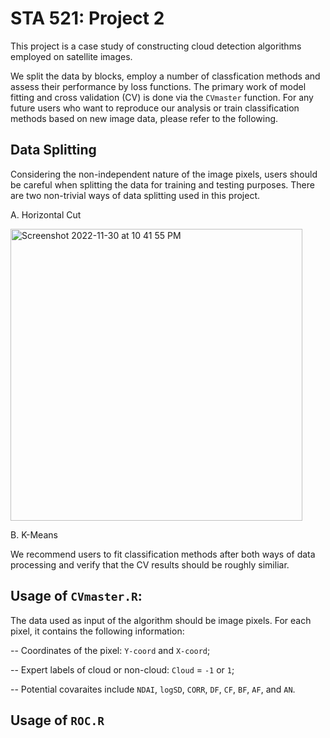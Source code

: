 # STA 521: Project 2

This project is a case study of constructing cloud detection algorithms employed on satellite images. 

We split the data by blocks, employ a number of classfication methods and assess their performance by loss functions. 
The primary work of model fitting and cross validation (CV) is done via the `CVmaster` function. 
For any future users who want to reproduce our analysis or train classification methods based on new image data, please refer to the following. 

## Data Splitting 

Considering the non-independent nature of the image pixels, users should be careful when splitting the data for training and testing purposes. 
There are two non-trivial ways of data splitting used in this project. 

A. Horizontal Cut


<img width="467" alt="Screenshot 2022-11-30 at 10 41 55 PM" src="https://user-images.githubusercontent.com/67173948/204960704-55c14581-c714-451c-8044-88c243a6f75b.png">

B. K-Means


We recommend users to fit classification methods after both ways of data processing and verify that the CV results should be roughly similiar. 


## Usage of `CVmaster.R`:

The data used as input of the algorithm should be image pixels. For each pixel, it contains the following information:

-- Coordinates of the pixel: `Y-coord` and `X-coord`;

-- Expert labels of cloud or non-cloud: `Cloud` = `-1` or `1`;

-- Potential covaraites include `NDAI`, `logSD`, `CORR`, `DF`, `CF`, `BF`, `AF`, and `AN`.



## Usage of `ROC.R` 


